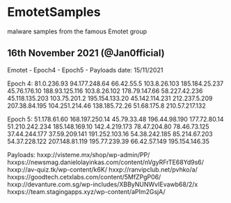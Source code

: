 # EmotetSamples
malware samples from the famous Emotet group


## 16th November 2021 (@Jan0fficial)

Emotet - Epoch4 - Epoch5 - Payloads
date: 15/11/2021
 
 
 
Epoch 4:
81.0.236.93
94.177.248.64
66.42.55.5
103.8.26.103
185.184.25.237
45.76.176.10
188.93.125.116
103.8.26.102
178.79.147.66
58.227.42.236
45.118.135.203
103.75.201.2
195.154.133.20
45.142.114.231
212.237.5.209
207.38.84.195
104.251.214.46
138.185.72.26
51.68.175.8
210.57.217.132
 
Epoch 5:
51.178.61.60
168.197.250.14
45.79.33.48
196.44.98.190
177.72.80.14
51.210.242.234
185.148.169.10
142.4.219.173
78.47.204.80
78.46.73.125
37.44.244.177
37.59.209.141
191.252.103.16
54.38.242.185
85.214.67.203
54.37.228.122
207.148.81.119
195.77.239.39
66.42.57.149
195.154.146.35
 
Payloads:
hxxp://visteme.mx/shop/wp-admin/PP/
hxxps://newsmag.danielolayinkas.com/content/nVgyRFrTE68Yd9s6/
hxxp://av-quiz.tk/wp-content/k6K/
hxxp://ranvipclub.net/pvhko/a/
hxxps://goodtech.cetxlabs.com/content/5MfZPgP06/
hxxp://devanture.com.sg/wp-includes/XBByNUNWvIEvawb68/2/x
hxxps://team.stagingapps.xyz/wp-content/aPIm2GsjA/
